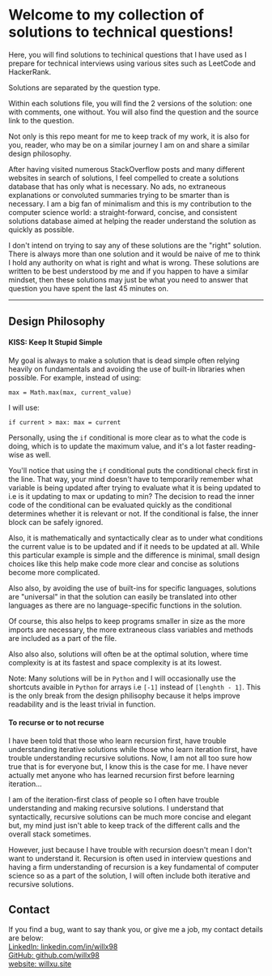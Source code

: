 # Welcome to my collection of solutions to technical questions!
Here, you will find solutions to techinical questions that I have used as I prepare for technical interviews using various sites such as LeetCode and HackerRank.

Solutions are separated by the question type.  

Within each solutions file, you will find the 2 versions of the solution: one with comments, one without. You will also find the question and the source link to the question.  

Not only is this repo meant for me to keep track of my work, it is also for you, reader, who may be on a similar journey I am on and share a similar design philosophy.

After having visited numerous StackOverflow posts and many different websites in search of solutions, I feel compelled to create a solutions database that has only what is necessary. No ads, no extraneous explanations or convoluted summaries trying to be smarter than is necessary. I am a big fan of minimalism and this is my contribution to the computer science world: a straight-forward, concise, and consistent solutions database aimed at helping the reader understand the solution as quickly as possible.

I don't intend on trying to say any of these solutions are the "right" solution. There is always more than one solution and it would be naive of me to think I hold any authority on what is right and what is wrong. These solutions are written to be best understood by me and if you happen to have a similar mindset, then these solutions may just be what you need to answer that question you have spent the last 45 minutes on.

---

## Design Philosophy
#### KISS: Keep It Stupid Simple
My goal is always to make a solution that is dead simple often relying heavily on fundamentals and avoiding the use of built-in libraries when possible. For example, instead of using:
```
max = Math.max(max, current_value)
```  
I will use:  
```
if current > max: max = current
```

Personally, using the `if` conditional is more clear as to what the code is doing, which is to update the maximum value, and it's a lot faster reading-wise as well.  

You'll notice that using the `if` conditional puts the conditional check first in the line. That way, your mind doesn't have to temporarily remember what variable is being updated after trying to evaluate what it is being updated to i.e is it updating to max or updating to min? The decision to read the inner code of the conditional can be evaluated quickly as the conditional determines whether it is relevant or not. If the conditional is false, the inner block can be safely ignored.

Also, it is mathematically and syntactically clear as to under what conditions the current value is to be updated and if it needs to be updated at all. While this particular example is simple and the difference is minimal, small design choices like this help make code more clear and concise as solutions become more complicated.

Also also, by avoiding the use of built-ins for specific languages, solutions are "universal" in that the solution can easily be translated into other languages as there are no language-specific functions in the solution. 

Of course, this also helps to keep programs smaller in size as the more imports are necessary, the more extraneous class variables and methods are included as a part of the file.

Also also also, solutions will often be at the optimal solution, where time complexity is at its fastest and space complexity is at its lowest.  

Note: Many solutions will be in `Python` and I will occasionally use the shortcuts avaible in `Python` for arrays i.e `[-1]` instead of `[lenghth - 1]`. This is the only break from the design philisophy because it helps improve readability and is the least trivial in function.

#### To recurse or to not recurse
I have been told that those who learn recursion first, have trouble understanding iterative solutions while those who learn iteration first, have trouble understanding recursive solutions. Now, I am not all too sure how true that is for everyone but, I know this is the case for me. I have never actually met anyone who has learned recursion first before learning iteration...

I am of the iteration-first class of people so I often have trouble understanding and making recursive solutions. I understand that syntactically, recursive solutions can be much more concise and elegant but, my mind just isn't able to keep track of the different calls and the overall stack sometimes. 

However, just because I have trouble with recursion doesn't mean I don't want to understand it. Recursion is often used in interview questions and having a firm understanding of recursion is a key fundamental of computer science so as a part of the solution, I will often include both iterative and recursive solutions.

## Contact
If you find a bug, want to say thank you, or give me a job, my contact details are below:  
[LinkedIn: linkedin.com/in/willx98](https://linkedin.com/in/willx98)  
[GitHub: github.com/willx98](https://github.com/willx98)  
[website: willxu.site](https://willxu.site)
